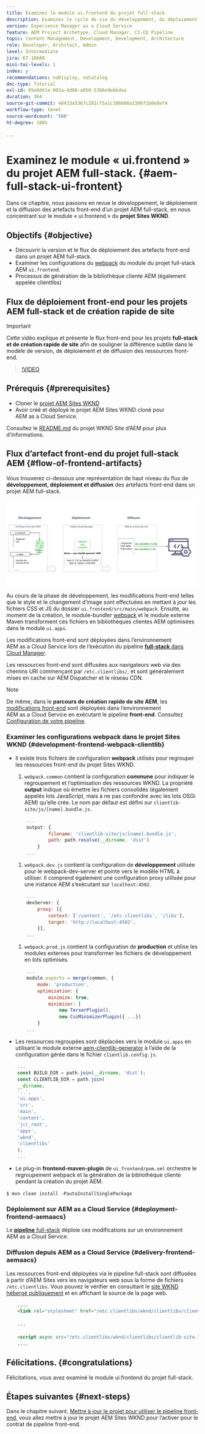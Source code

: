 ```yaml
---
title: Examinez le module ui.frontend du projet full-stack.
description: Examinez le cycle de vie du développement, du déploiement et de la diffusion front-end d’un projet AEM Sites full-stack basé sur Maven.
version: Experience Manager as a Cloud Service
feature: AEM Project Archetype, Cloud Manager, CI-CD Pipeline
topic: Content Management, Development, Development, Architecture
role: Developer, Architect, Admin
level: Intermediate
jira: KT-10689
mini-toc-levels: 1
index: y
recommendations: noDisplay, noCatalog
doc-type: Tutorial
exl-id: 65e8d41e-002a-4d80-a050-5366e9ebbdea
duration: 364
source-git-commit: 48433a5367c281cf5a1c106b08a1306f1b0e8ef4
workflow-type: tm+mt
source-wordcount: '560'
ht-degree: 100%

---
```


# Examinez le module « ui.frontend » du projet AEM full-stack. {#aem-full-stack-ui-frontent}

Dans ce chapitre, nous passons en revue le développement, le déploiement et la diffusion des artefacts front-end d’un projet AEM full-stack, en nous concentrant sur le module « ui.frontend » du __projet Sites WKND__.


## Objectifs {#objective}

* Découvrir la version et le flux de déploiement des artefacts front-end dans un projet AEM full-stack.
* Examiner les configurations du [webpack](https://webpack.js.org/) du module du projet full-stack AEM `ui.frontend`.
* Processus de génération de la bibliothèque cliente AEM (également appelée clientlibs)

## Flux de déploiement front-end pour les projets AEM full-stack et de création rapide de site

>[!IMPORTANT]
>
>Cette vidéo explique et présente le flux front-end pour les projets **full-stack et de création rapide de site** afin de souligner la différence subtile dans le modèle de version, de déploiement et de diffusion des ressources front-end.

>[!VIDEO](https://video.tv.adobe.com/v/3409344?quality=12&learn=on)

## Prérequis {#prerequisites}


* Cloner le [projet AEM Sites WKND](https://github.com/adobe/aem-guides-wknd)
* Avoir créé et déployé le projet AEM Sites WKND cloné pour AEM as a Cloud Service.

Consultez le [README.md](https://github.com/adobe/aem-guides-wknd/blob/main/README.md) du projet WKND Site d’AEM pour plus d’informations.

## Flux d’artefact front-end du projet full-stack AEM {#flow-of-frontend-artifacts}

Vous trouverez ci-dessous une représentation de haut niveau du flux de __développement, déploiement et diffusion__ des artefacts front-end dans un projet AEM full-stack.

![Développement, déploiement et diffusion d’artefacts front-end.](assets/Dev-Deploy-Delivery-AEM-Project.png)


Au cours de la phase de développement, les modifications front-end telles que le style et le changement d’image sont effectuées en mettant à jour les fichiers CSS et JS du dossier `ui.frontend/src/main/webpack`. Ensuite, au moment de la création, le module-bundler [webpack](https://webpack.js.org/) et le module externe Maven transforment ces fichiers en bibliothèques clientes AEM optimisées dans le module `ui.apps`.

Les modifications front-end sont déployées dans l’environnement AEM as a Cloud Service lors de l’exécution du pipeline [__full-stack__ dans Cloud Manager](https://experienceleague.adobe.com/docs/experience-manager-cloud-service/content/implementing/using-cloud-manager/cicd-pipelines/introduction-ci-cd-pipelines.html?lang=fr).

Les ressources front-end sont diffusées aux navigateurs web via des chemins URI commençant par `/etc.clientlibs/`, et sont généralement mises en cache sur AEM Dispatcher et le réseau CDN.


>[!NOTE]
>
> De même, dans le __parcours de création rapide de site AEM__, les [modifications front-end](https://experienceleague.adobe.com/docs/experience-manager-cloud-service/content/sites/administering/site-creation/quick-site/customize-theme.html?lang=fr) sont déployées dans l’environnement AEM as a Cloud Service en exécutant le pipeline __front-end__. Consultez [Configuration de votre pipeline](https://experienceleague.adobe.com/docs/experience-manager-cloud-service/content/sites/administering/site-creation/quick-site/pipeline-setup.html?lang=fr).

### Examiner les configurations webpack dans le projet Sites WKND {#development-frontend-webpack-clientlib}

* Il existe trois fichiers de configuration __webpack__ utilisés pour regrouper les ressources front-end du projet Sites WKND.

   1. `webpack.common` contient la configuration __commune__ pour indiquer le regroupement et l’optimisation des ressources WKND. La propriété __output__ indique où émettre les fichiers consolidés (également appelés lots JavaScript, mais à ne pas confondre avec les lots OSGi AEM) qu’elle crée. Le nom par défaut est défini sur `clientlib-site/js/[name].bundle.js`.

  ```javascript
      ...
      output: {
              filename: 'clientlib-site/js/[name].bundle.js',
              path: path.resolve(__dirname, 'dist')
          }
      ...    
  ```

   1. `webpack.dev.js` contient la configuration de __développement__ utilisée pour le webpack-dev-server et pointe vers le modèle HTML à utiliser. Il comprend également une configuration proxy utilisée pour une instance AEM s’exécutant sur `localhost:4502`.

  ```javascript
      ...
      devServer: {
          proxy: [{
              context: ['/content', '/etc.clientlibs', '/libs'],
              target: 'http://localhost:4502',
          }],
      ...    
  ```

   1. `webpack.prod.js` contient la configuration de __production__ et utilise les modules externes pour transformer les fichiers de développement en lots optimisés.

  ```javascript
      ...
      module.exports = merge(common, {
          mode: 'production',
          optimization: {
              minimize: true,
              minimizer: [
                  new TerserPlugin(),
                  new CssMinimizerPlugin({ ...})
          }
      ...    
  ```


* Les ressources regroupées sont déplacées vers le module `ui.apps` en utilisant le module externe [aem-clientlib-generator](https://www.npmjs.com/package/aem-clientlib-generator) à l’aide de la configuration gérée dans le fichier `clientlib.config.js`.

```javascript
    ...
    const BUILD_DIR = path.join(__dirname, 'dist');
    const CLIENTLIB_DIR = path.join(
    __dirname,
    '..',
    'ui.apps',
    'src',
    'main',
    'content',
    'jcr_root',
    'apps',
    'wknd',
    'clientlibs'
    );
    ...
```

* Le plug-in __frontend-maven-plugin__ de `ui.frontend/pom.xml` orchestre le regroupement webpack et la génération de la bibliothèque cliente pendant la création du projet AEM.

`$ mvn clean install -PautoInstallSinglePackage`

### Déploiement sur AEM as a Cloud Service {#deployment-frontend-aemaacs}

Le [__pipeline__ full-stack](https://experienceleague.adobe.com/docs/experience-manager-cloud-service/content/implementing/using-cloud-manager/cicd-pipelines/introduction-ci-cd-pipelines.html?lang=fr#full-stack-pipeline) déploie ces modifications sur un environnement AEM as a Cloud Service.


### Diffusion depuis AEM as a Cloud Service {#delivery-frontend-aemaacs}

Les ressources front-end déployées via le pipeline full-stack sont diffusées à partir d’AEM Sites vers les navigateurs web sous la forme de fichiers `/etc.clientlibs`. Vous pouvez le vérifier en consultant le [site WKND hébergé publiquement](https://wknd.site/content/wknd/us/en.html) et en affichant la source de la page web.

```html
    ....
    <link rel="stylesheet" href="/etc.clientlibs/wknd/clientlibs/clientlib-site.lc-181cd4102f7f49aa30eea548a7715c31-lc.min.css" type="text/css">

    ...

    <script async src="/etc.clientlibs/wknd/clientlibs/clientlib-site.lc-d4e7c03fe5c6a405a23b3ca1cc3dcd3d-lc.min.js"></script>
    ....
```

## Félicitations. {#congratulations}

Félicitations, vous avez examiné le module ui.frontend du projet full-stack.

## Étapes suivantes {#next-steps}

Dans le chapitre suivant, [Mettre à jour le projet pour utiliser le pipeline front-end](update-project.md), vous allez mettre à jour le projet AEM Sites WKND pour l’activer pour le contrat de pipeline front-end.
